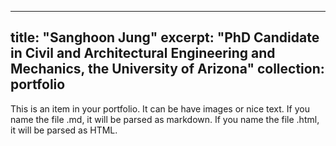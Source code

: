 
---
title: "Sanghoon Jung"
excerpt: "PhD Candidate in Civil and Architectural Engineering and Mechanics, the University of Arizona"
collection: portfolio
---

This is an item in your portfolio. It can be have images or nice text. If you name the file .md, it will be parsed as markdown. If you name the file .html, it will be parsed as HTML. 
